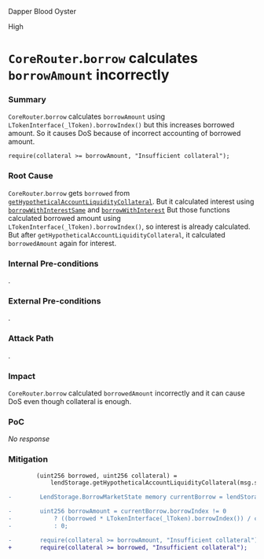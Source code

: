 Dapper Blood Oyster

High

# `CoreRouter`.`borrow` calculates `borrowAmount` incorrectly

### Summary

`CoreRouter`.`borrow` calculates `borrowAmount` using `LTokenInterface(_lToken).borrowIndex()` but this increases borrowed amount.
So it causes DoS because of incorrect accounting of borrowed amount.
```solidity
require(collateral >= borrowAmount, "Insufficient collateral");
```

### Root Cause

`CoreRouter`.`borrow` gets `borrowed` from [`getHypotheticalAccountLiquidityCollateral`](https://github.com/sherlock-audit/2025-05-lend-audit-contest/blob/main/Lend-V2/src/LayerZero/LendStorage.sol#L385-L467).
But it calculated interest using [`borrowWithInterestSame`](https://github.com/sherlock-audit/2025-05-lend-audit-contest/blob/main/Lend-V2/src/LayerZero/LendStorage.sol#L509-L515) and [`borrowWithInterest`](https://github.com/sherlock-audit/2025-05-lend-audit-contest/blob/main/Lend-V2/src/LayerZero/LendStorage.sol#L478-L504)
But those functions calculated borrowed amount using `LTokenInterface(_lToken).borrowIndex()`, so interest is already calculated.
But after `getHypotheticalAccountLiquidityCollateral`, it calculated `borrowedAmount` again for interest.

### Internal Pre-conditions

.

### External Pre-conditions

.

### Attack Path

.

### Impact

`CoreRouter`.`borrow` calculated `borrowedAmount` incorrectly and it can cause DoS even though collateral is enough.

### PoC

_No response_

### Mitigation

```diff
        (uint256 borrowed, uint256 collateral) =
            lendStorage.getHypotheticalAccountLiquidityCollateral(msg.sender, LToken(payable(_lToken)), 0, _amount);

-        LendStorage.BorrowMarketState memory currentBorrow = lendStorage.getBorrowBalance(msg.sender, _lToken);

-        uint256 borrowAmount = currentBorrow.borrowIndex != 0
-            ? ((borrowed * LTokenInterface(_lToken).borrowIndex()) / currentBorrow.borrowIndex)
-            : 0;

-        require(collateral >= borrowAmount, "Insufficient collateral");
+        require(collateral >= borrowed, "Insufficient collateral");
```
